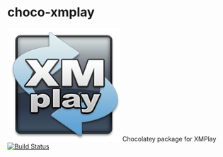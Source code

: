 # choco-xmplay
![XMPlay logo](XMPlay-logo.png)
Chocolatey package for XMPlay
[![Build Status](https://travis-ci.org/zverev-iv/choco-xmplay.svg?branch=master)](https://travis-ci.org/zverev-iv/choco-xmplay)
